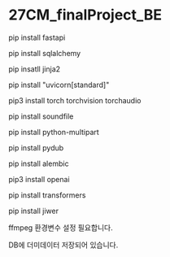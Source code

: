 # 27CM_finalProject_BE


pip install fastapi

pip install sqlalchemy

pip insatll jinja2

pip install "uvicorn[standard]"

pip3 install torch torchvision torchaudio

pip install soundfile

pip install python-multipart

pip install pydub

pip install alembic

pip3 install openai

pip install transformers

pip install jiwer

ffmpeg 환경변수 설정 필요합니다.

DB에 더미데이터 저장되어 있습니다.

